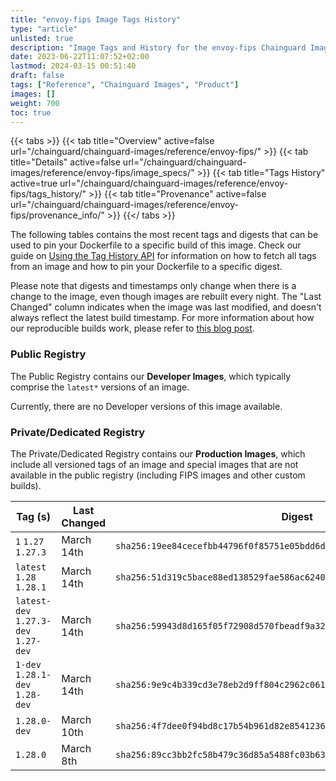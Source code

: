 ```yaml
---
title: "envoy-fips Image Tags History"
type: "article"
unlisted: true
description: "Image Tags and History for the envoy-fips Chainguard Image"
date: 2023-06-22T11:07:52+02:00
lastmod: 2024-03-15 00:51:40
draft: false
tags: ["Reference", "Chainguard Images", "Product"]
images: []
weight: 700
toc: true
---
```


{{< tabs >}}
{{< tab title="Overview" active=false url="/chainguard/chainguard-images/reference/envoy-fips/" >}}
{{< tab title="Details" active=false url="/chainguard/chainguard-images/reference/envoy-fips/image_specs/" >}}
{{< tab title="Tags History" active=true url="/chainguard/chainguard-images/reference/envoy-fips/tags_history/" >}}
{{< tab title="Provenance" active=false url="/chainguard/chainguard-images/reference/envoy-fips/provenance_info/" >}}
{{</ tabs >}}

The following tables contains the most recent tags and digests that can be used to pin your Dockerfile to a specific build of this image. Check our guide on [Using the Tag History API](/chainguard/chainguard-images/using-the-tag-history-api/) for information on how to fetch all tags from an image and how to pin your Dockerfile to a specific digest.

Please note that digests and timestamps only change when there is a change to the image, even though images are rebuilt every night. The "Last Changed" column indicates when the image was last modified, and doesn't always reflect the latest build timestamp. For more information about how our reproducible builds work, please refer to [this blog post](https://www.chainguard.dev/unchained/reproducing-chainguards-reproducible-image-builds).

### Public Registry
The Public Registry contains our **Developer Images**, which typically comprise the `latest*` versions of an image.

Currently, there are no Developer versions of this image available.

### Private/Dedicated Registry
The Private/Dedicated Registry contains our **Production Images**, which include all versioned tags of an image and special images that are not available in the public registry (including FIPS images and other custom builds).

| Tag (s)                               | Last Changed | Digest                                                                    |
|---------------------------------------|--------------|---------------------------------------------------------------------------|
|  `1` `1.27` `1.27.3`                  | March 14th   | `sha256:19ee84cecefbb44796f0f85751e05bdd6d17d154c01a138e17b40e7c907e4472` |
|  `latest` `1.28` `1.28.1`             | March 14th   | `sha256:51d319c5bace88ed138529fae586ac62409c9aa440aaa4802eb24b4a5db43d7b` |
|  `latest-dev` `1.27.3-dev` `1.27-dev` | March 14th   | `sha256:59943d8d165f05f72908d570fbeadf9a32da872d9583549060fdc8ef6ada562b` |
|  `1-dev` `1.28.1-dev` `1.28-dev`      | March 14th   | `sha256:9e9c4b339cd3e78eb2d9ff804c2962c06188b663b273125711fec5c694d9daa3` |
|  `1.28.0-dev`                         | March 10th   | `sha256:4f7dee0f94bd8c17b54b961d82e8541236d71de8abd5e31b5d298f03f1683110` |
|  `1.28.0`                             | March 8th    | `sha256:89cc3bb2fc58b479c36d85a5488fc03b639d0514c0463aebf187a866130841b2` |

